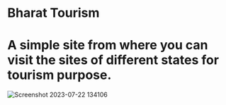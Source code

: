 # Bharat Tourism
# A simple site from where you can visit the sites of different states for tourism purpose.
![Screenshot 2023-07-22 134106](https://github.com/manasvinayak/Bharat-Tourism-Website/assets/139427223/2ee0cba8-36e5-4d9a-a293-dd913595d0fe)
